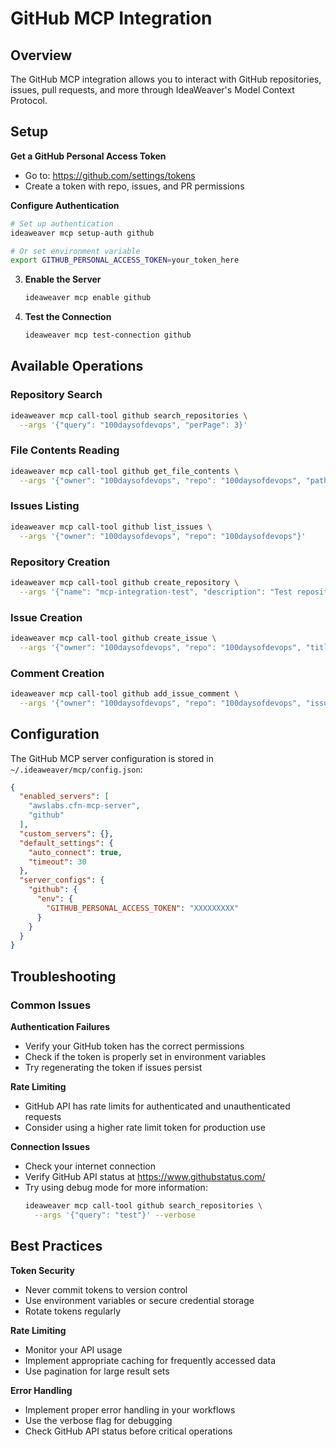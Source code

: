 # GitHub MCP Integration

## Overview

The GitHub MCP integration allows you to interact with GitHub repositories, issues, pull requests, and more through IdeaWeaver's Model Context Protocol.

## Setup

**Get a GitHub Personal Access Token**

   - Go to: https://github.com/settings/tokens
   - Create a token with repo, issues, and PR permissions

**Configure Authentication**

   ```bash
   # Set up authentication
   ideaweaver mcp setup-auth github
   
   # Or set environment variable
   export GITHUB_PERSONAL_ACCESS_TOKEN=your_token_here
   ```

3. **Enable the Server**
   ```bash
   ideaweaver mcp enable github
   ```

4. **Test the Connection**
   ```bash
   ideaweaver mcp test-connection github
   ```

## Available Operations

### Repository Search
```bash
ideaweaver mcp call-tool github search_repositories \
  --args '{"query": "100daysofdevops", "perPage": 3}'
```

### File Contents Reading
```bash
ideaweaver mcp call-tool github get_file_contents \
  --args '{"owner": "100daysofdevops", "repo": "100daysofdevops", "path": "README.md"}'
```

### Issues Listing
```bash
ideaweaver mcp call-tool github list_issues \
  --args '{"owner": "100daysofdevops", "repo": "100daysofdevops"}'
```

### Repository Creation
```bash
ideaweaver mcp call-tool github create_repository \
  --args '{"name": "mcp-integration-test", "description": "Test repository", "private": false}'
```

### Issue Creation
```bash
ideaweaver mcp call-tool github create_issue \
  --args '{"owner": "100daysofdevops", "repo": "100daysofdevops", "title": "Test Issue", "body": "Test issue description"}'
```

### Comment Creation
```bash
ideaweaver mcp call-tool github add_issue_comment \
  --args '{"owner": "100daysofdevops", "repo": "100daysofdevops", "issue_number": 16, "body": "Test comment"}'
```

## Configuration

The GitHub MCP server configuration is stored in `~/.ideaweaver/mcp/config.json`:

```json
{
  "enabled_servers": [
    "awslabs.cfn-mcp-server",
    "github"
  ],
  "custom_servers": {},
  "default_settings": {
    "auto_connect": true,
    "timeout": 30
  },
  "server_configs": {
    "github": {
      "env": {
        "GITHUB_PERSONAL_ACCESS_TOKEN": "XXXXXXXXX"
      }
    }
  }
}
```

## Troubleshooting

### Common Issues

**Authentication Failures**

   - Verify your GitHub token has the correct permissions
   - Check if the token is properly set in environment variables
   - Try regenerating the token if issues persist

**Rate Limiting**

   - GitHub API has rate limits for authenticated and unauthenticated requests
   - Consider using a higher rate limit token for production use

**Connection Issues**

   - Check your internet connection
   - Verify GitHub API status at https://www.githubstatus.com/
   - Try using debug mode for more information:
     ```bash
     ideaweaver mcp call-tool github search_repositories \
       --args '{"query": "test"}' --verbose
     ```

## Best Practices

**Token Security**

   - Never commit tokens to version control
   - Use environment variables or secure credential storage
   - Rotate tokens regularly

**Rate Limiting**

   - Monitor your API usage
   - Implement appropriate caching for frequently accessed data
   - Use pagination for large result sets

**Error Handling**

   - Implement proper error handling in your workflows
   - Use the verbose flag for debugging
   - Check GitHub API status before critical operations 
